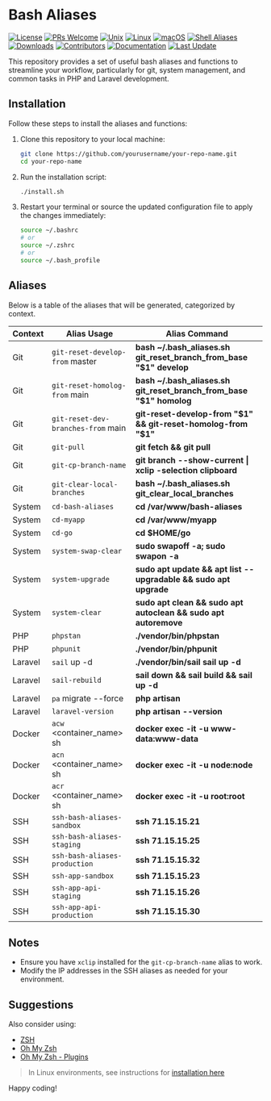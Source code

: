# Bash Aliases

[![License](https://img.shields.io/github/license/jrfernandodasilva/bash-aliases.svg)](LICENSE)
[![PRs Welcome](https://img.shields.io/badge/PRs-welcome-brightgreen.svg?style=flat-square)](http://makeapullrequest.com)
[![Unix](https://img.shields.io/badge/Unix-333333?style=flat&logo=unix&logoColor=white)](https://en.wikipedia.org/wiki/Unix)
[![Linux](https://img.shields.io/badge/Linux-FCC624?style=flat&logo=linux&logoColor=white)](https://www.linux.org/)
[![macOS](https://img.shields.io/badge/macOS-000000?style=flat&logo=apple&logoColor=white)](https://www.apple.com/macos/)
[![Shell Aliases](https://img.shields.io/badge/Shell-Aliases-blue?style=flat)](https://github.com/seu-usuario/seu-repositorio)
[![Downloads](https://img.shields.io/github/downloads/jrfernandodasilva/golang-roadmap/total.svg?v1)](https://github.com/jrfernandodasilva/golang-roadmap/releases)
[![Contributors](https://img.shields.io/github/contributors/jrfernandodasilva/bash-aliases.svg)](https://github.com/jrfernandodasilva/bash-aliases/graphs/contributors)
[![Documentation](https://img.shields.io/badge/docs-latest-blue.svg)](https://github.com/jrfernandodasilva/bash-aliases/wiki)
[![Last Update](https://img.shields.io/github/last-commit/jrfernandodasilva/bash-aliases.svg)](https://github.com/jrfernandodasilva/bash-aliases/commits/main)


This repository provides a set of useful bash aliases and functions to streamline your workflow, particularly for git, system management, and common tasks in PHP and Laravel development.

## Installation

Follow these steps to install the aliases and functions:

1. Clone this repository to your local machine:
    ```bash
    git clone https://github.com/yourusername/your-repo-name.git
    cd your-repo-name
    ```

2. Run the installation script:
    ```bash
    ./install.sh
    ```

3. Restart your terminal or source the updated configuration file to apply the changes immediately:
    ```bash
    source ~/.bashrc
    # or
    source ~/.zshrc
    # or
    source ~/.bash_profile
    ```

## Aliases

Below is a table of the aliases that will be generated, categorized by context.

| Context  | Alias Usage                         | Alias Command                                                        |
|----------|-------------------------------------|----------------------------------------------------------------------|
| Git      | `git-reset-develop-from` master     | **bash ~/.bash_aliases.sh git_reset_branch_from_base "$1" develop**  |
| Git      | `git-reset-homolog-from` main       | **bash ~/.bash_aliases.sh git_reset_branch_from_base "$1" homolog**  |
| Git      | `git-reset-dev-branches-from` main  | **git-reset-develop-from "$1" && git-reset-homolog-from "$1"**       |
| Git      | `git-pull`                          | **git fetch && git pull**                                            |
| Git      | `git-cp-branch-name`                | **git branch --show-current \| xclip -selection clipboard**          |
| Git      | `git-clear-local-branches`          | **bash ~/.bash_aliases.sh git_clear_local_branches**                 |
| System   | `cd-bash-aliases`                   | **cd /var/www/bash-aliases**                                         |
| System   | `cd-myapp`                          | **cd /var/www/myapp**                                                |
| System   | `cd-go`                             | **cd $HOME/go**                                                      |
| System   | `system-swap-clear`                 | **sudo swapoff -a; sudo swapon -a**                                  |
| System   | `system-upgrade`                    | **sudo apt update && apt list --upgradable && sudo apt upgrade**     |
| System   | `system-clear`                      | **sudo apt clean && sudo apt autoclean && sudo apt autoremove**      |
| PHP      | `phpstan`                           | **./vendor/bin/phpstan**                                             |
| PHP      | `phpunit`                           | **./vendor/bin/phpunit**                                             |
| Laravel  | `sail` up -d                        | **./vendor/bin/sail sail up -d**                                     |
| Laravel  | `sail-rebuild`                      | **sail down && sail build && sail up -d**                            |
| Laravel  | `pa` migrate --force                | **php artisan**                                                      |
| Laravel  | `laravel-version`                   | **php artisan --version**                                            |
| Docker   | `acw` <container_name> sh           | **docker exec -it -u www-data:www-data**                             |
| Docker   | `acn` <container_name> sh           | **docker exec -it -u node:node**                                     |
| Docker   | `acr` <container_name> sh           | **docker exec -it -u root:root**                                     |
| SSH      | `ssh-bash-aliases-sandbox`          | **ssh 71.15.15.21**                                                  |
| SSH      | `ssh-bash-aliases-staging`          | **ssh 71.15.15.25**                                                  |
| SSH      | `ssh-bash-aliases-production`       | **ssh 71.15.15.32**                                                  |
| SSH      | `ssh-app-sandbox`                   | **ssh 71.15.15.23**                                                  |
| SSH      | `ssh-app-api-staging`               | **ssh 71.15.15.26**                                                  |
| SSH      | `ssh-app-api-production`            | **ssh 71.15.15.30**                                                  |


## Notes

- Ensure you have `xclip` installed for the `git-cp-branch-name` alias to work.
- Modify the IP addresses in the SSH aliases as needed for your environment.

## Suggestions

Also consider using:
- [ZSH](https://github.com/ohmyzsh/ohmyzsh/wiki/Installing-ZSH)
- [Oh My Zsh](https://github.com/ohmyzsh/ohmyzsh)
- [Oh My Zsh  - Plugins](https://github.com/ohmyzsh/ohmyzsh/wiki/Plugins)

> In Linux environments, see instructions for [installation here](https://github.com/jrfernandodasilva/debian-12?tab=readme-ov-file#13-zsh-and-oh-my-zsh)


Happy coding!

